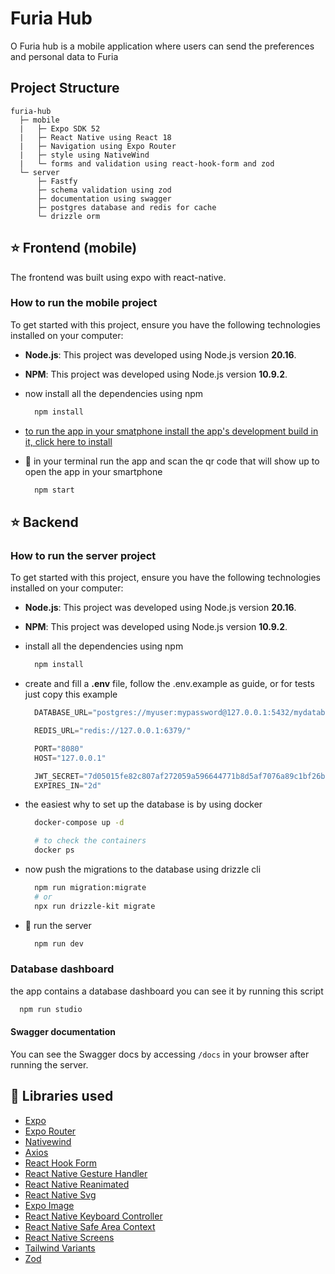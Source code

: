 # Furia Hub

O Furia hub is a mobile application where users can send the preferences and personal data to Furia

## Project Structure

```text
furia-hub
  ├─ mobile
  |   ├─ Expo SDK 52
  |   ├─ React Native using React 18
  |   ├─ Navigation using Expo Router
  |   ├─ style using NativeWind
  |   └─ forms and validation using react-hook-form and zod
  └─ server
      ├─ Fastfy
      ├─ schema validation using zod
      ├─ documentation using swagger
      ├─ postgres database and redis for cache
      └─ drizzle orm
```

## ⭐ Frontend (mobile)

The frontend was built using expo with react-native.

### How to run the mobile project

To get started with this project, ensure you have the following technologies installed on your computer:

- **Node.js**: This project was developed using Node.js version **20.16**.
- **NPM**: This project was developed using Node.js version **10.9.2**.

- now install all the dependencies using npm

  ```sh
    npm install
  ```

- [to run the app in your smatphone install the app's development build in it, click here to install](https://drive.google.com/file/d/1H1fpcg64RGy6hDLL4W5TqjgNVSW-1fuM/view?usp=drivesdk)

- 🎉 in your terminal run the app and scan the qr code that will show up to open the app in your smartphone

  ```sh
    npm start
  ```

## ⭐ Backend

### How to run the server project

To get started with this project, ensure you have the following technologies installed on your computer:

- **Node.js**: This project was developed using Node.js version **20.16**.
- **NPM**: This project was developed using Node.js version **10.9.2**.

- install all the dependencies using npm

  ```sh
    npm install
  ```

- create and fill a **.env** file, follow the .env.example as guide, or for tests just copy this example

  ```js
    DATABASE_URL="postgres://myuser:mypassword@127.0.0.1:5432/mydatabase"

    REDIS_URL="redis://127.0.0.1:6379/"

    PORT="8080"
    HOST="127.0.0.1"

    JWT_SECRET="7d05015fe82c807af272059a596644771b8d5af7076a89c1bf26b2cd4dd06f9a"
    EXPIRES_IN="2d"
  ```

- the easiest why to set up the database is by using docker

  ```sh
    docker-compose up -d
  ```

  ```sh
    # to check the containers
    docker ps
  ```

- now push the migrations to the database using drizzle cli

  ```sh
    npm run migration:migrate
    # or
    npx run drizzle-kit migrate
  ```

- 🎉 run the server

  ```sh
    npm run dev
  ```

### Database dashboard

the app contains a database dashboard you can see it by running this script

  ```sh
    npm run studio
  ```

#### Swagger documentation

You can see the Swagger docs by accessing `/docs` in your browser after running the server.

## 💎 Libraries used

- [Expo](https://docs.expo.io/)
- [Expo Router](https://docs.expo.dev/router/introduction/)
- [Nativewind](https://www.nativewind.dev/v4/overview)
- [Axios](https://axios-http.com/docs/intro)
- [React Hook Form](https://react-hook-form.com/)
- [React Native Gesture Handler](https://docs.swmansion.com/react-native-gesture-handler/docs/)
- [React Native Reanimated](https://docs.swmansion.com/react-native-reanimated/docs/)
- [React Native Svg](https://github.com/software-mansion/react-native-svg)
- [Expo Image](https://docs.expo.dev/versions/unversioned/sdk/image/)
- [React Native Keyboard Controller](https://github.com/kirillzyusko/react-native-keyboard-controller)
- [React Native Safe Area Context](https://github.com/th3rdwave/react-native-safe-area-context)
- [React Native Screens](https://github.com/software-mansion/react-native-screens)
- [Tailwind Variants](https://www.tailwind-variants.org/)
- [Zod](https://zod.dev/)
